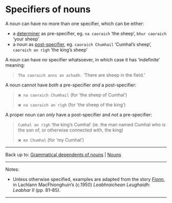 # Specifiers of nouns

A noun can have no more than one specifier, which can be either:

- a [determiner](determiners.md) as pre-specifier, eg. `na caoraich` ‘the sheep’, `bhur caoraich` ‘your sheep’
- a noun as [post-specifier](post-specifiers.md), eg. `caoraich Chumhail` ‘Cumhal’s sheep’, `caoraich an rìgh` ‘the king’s sheep’

A noun can have *no* specifier whatsoever, in which case it has ‘indefinite’ meaning:

> `Tha caoraich anns an achadh.` ‘There are sheep in the field.’

A noun cannot have *both* a pre-specifier *and* a post-specifier:

> `❌ na caoraich Chumhail` (for ‘the sheep of Cumhal’)
>
>`❌ na caoraich an rìgh` (for ‘the sheep of the king’)

A proper noun can *only* have a post-specifier and *not* a pre-specifier:

> `Cumhal an rìgh` ‘the king’s Cumhal’ (ie. the man named Cumhal who is the son of, or otherwise connected with, the king)
>
>`❌ mo Chumhal` (for ‘my Cumhal’)

----

Back up to: [Grammatical dependents of nouns](../index.md) \| [Nouns](../../index.md)

----

Notes:

- Unless otherwise specified, examples are adapted from the story *[Fionn](../../texts/Fionn.md)*, in Lachlann MacFhionghuin’s (c.1950) *Leabhraichean Leughaidh: Leabhar II* (pp. 81–85).

----
